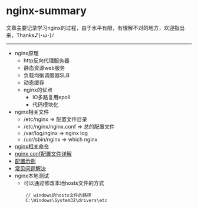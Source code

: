 # nginx-summary 
文章主要记录学习nginx的过程，由于水平有限，有理解不对的地方，欢迎指出来，Thanks♪(･ω･)ﾉ

---
* nginx原理
    * http反向代理服务器
    * 静态资源web服务
    * 负载均衡调度器SLB
    * 动态缓存
    * nginx的优点
        * IO多路复用epoll
        * 代码模块化
* nginx相关文件
    * /etc/nginx  => 配置文件目录
    * /etc/nginx/nginx.conf   => 总的配置文件
    * /var/log/nginx   => nginx log
    * /usr/sbin/nginx   => which nginx
* [nginx相关命令](https://github.com/baoendemao/nginx-summary/tree/master/docs/nginx-command.md)
* [nginx conf配置文件详解](https://github.com/baoendemao/nginx-summary/tree/master/docs/nginx-conf.md)
* [配置示例](https://github.com/baoendemao/nginx-summary/tree/master/docs/nginx-eg.md)
* [常见问题解决](https://github.com/baoendemao/nginx-summary/tree/master/docs/nginx-issue.md)
* nginx本地测试
    * 可以通过修改本地hosts文件的方式
    ```
        // windows的hosts文件的路径
        C:\Windows\System32\drivers\etc
    ```